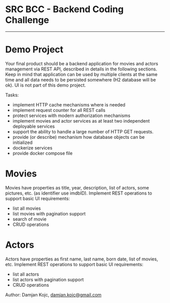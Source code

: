 # SRC BCC - Backend Coding Challenge
____________________________________

# Demo Project
Your final product should be a backend application for movies and actors management via REST API, described in
details in the following sections. Keep in mind that application can be used by multiple clients at the same time and all
data needs to be persisted somewhere (H2 database will be ok). UI is not part of this demo project.

Tasks:
* implement HTTP cache mechanisms where is needed
* implement request counter for all REST calls
* protect services with modern authorization mechanisms
* implement movies and actor services as at least two independent deployable services
* support the ability to handle a large number of HTTP GET requests.
* provide (or describe) mechanism how database objects can be initialized
* dockerize services
* provide docker compose file
  
# Movies
Movies have properties as title, year, description, list of actors, some pictures, etc. (as identifier use imdbID).
Implement REST operations to support basic UI requirements:
* list all movies
* list movies with pagination support
* search of movie
* CRUD operations
  
# Actors
Actors have properties as first name, last name, born date, list of movies, etc.
Implement REST operations to support basic UI requirements:
* list all actors
* list actors with pagination support
* CRUD operations

Author: Damjan Kojc, damjan.kojc@gmail.com
